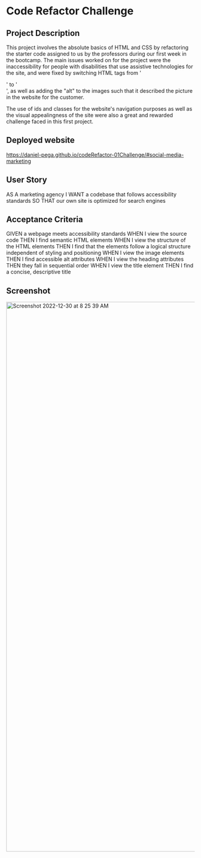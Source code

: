 # Code Refactor Challenge

## Project Description

This project involves the absolute basics of HTML and CSS by refactoring the starter code assigned to us by the professors during our first week in the bootcamp. The main issues worked on for the project were the inaccessibility for people with disabilities that use assistive technologies for the site, and were fixed by switching HTML tags from '<div>' to '<nav>', as well as adding the "alt" to the images such that it described the picture in the website for the customer.

The use of ids and classes for the website's navigation purposes as well as the visual appealingness of the site were also a great and rewarded challenge faced in this first project.

## Deployed website

https://daniel-pega.github.io/codeRefactor-01Challenge/#social-media-marketing

## User Story

AS A marketing agency
I WANT a codebase that follows accessibility standards
SO THAT our own site is optimized for search engines

## Acceptance Criteria

GIVEN a webpage meets accessibility standards
WHEN I view the source code
THEN I find semantic HTML elements
WHEN I view the structure of the HTML elements
THEN I find that the elements follow a logical structure independent of styling and positioning
WHEN I view the image elements
THEN I find accessible alt attributes
WHEN I view the heading attributes
THEN they fall in sequential order
WHEN I view the title element
THEN I find a concise, descriptive title

## Screenshot

<img width="1470" alt="Screenshot 2022-12-30 at 8 25 39 AM" src="https://user-images.githubusercontent.com/106125888/210080727-ef555c84-4846-420a-9381-1ee6f67f42cc.png">



